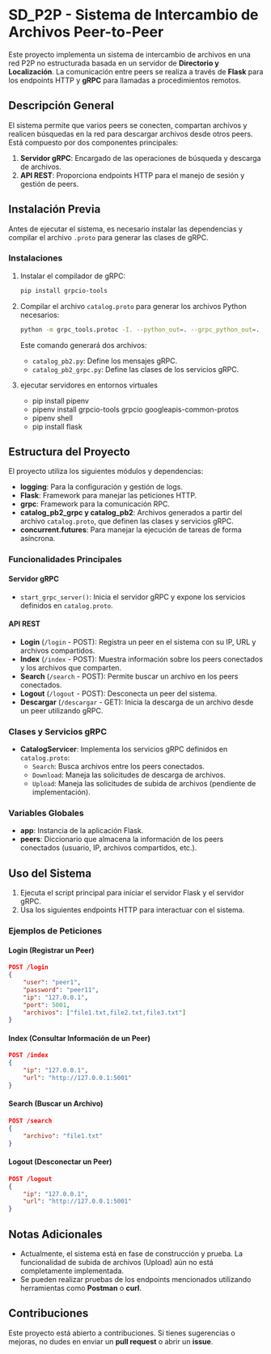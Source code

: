 # SD_P2P - Sistema de Intercambio de Archivos Peer-to-Peer

Este proyecto implementa un sistema de intercambio de archivos en una red P2P no estructurada basada en un servidor de **Directorio y Localización**. La comunicación entre peers se realiza a través de **Flask** para los endpoints HTTP y **gRPC** para llamadas a procedimientos remotos.

## Descripción General

El sistema permite que varios peers se conecten, compartan archivos y realicen búsquedas en la red para descargar archivos desde otros peers. Está compuesto por dos componentes principales:
1. **Servidor gRPC**: Encargado de las operaciones de búsqueda y descarga de archivos.
2. **API REST**: Proporciona endpoints HTTP para el manejo de sesión y gestión de peers.

## Instalación Previa

Antes de ejecutar el sistema, es necesario instalar las dependencias y compilar el archivo `.proto` para generar las clases de gRPC.

### Instalaciones

1. Instalar el compilador de gRPC:
   ```bash
   pip install grpcio-tools
   ```

2. Compilar el archivo `catalog.proto` para generar los archivos Python necesarios:
   ```bash
   python -m grpc_tools.protoc -I. --python_out=. --grpc_python_out=. catalog.proto
   ```

   Este comando generará dos archivos:
   - `catalog_pb2.py`: Define los mensajes gRPC.
   - `catalog_pb2_grpc.py`: Define las clases de los servicios gRPC.

3. ejecutar servidores en entornos virtuales
    - pip install pipenv    
    - pipenv install grpcio-tools grpcio googleapis-common-protos
    - pipenv shell  
    - pip install flask
     

## Estructura del Proyecto

El proyecto utiliza los siguientes módulos y dependencias:

- **logging**: Para la configuración y gestión de logs.
- **Flask**: Framework para manejar las peticiones HTTP.
- **grpc**: Framework para la comunicación RPC.
- **catalog_pb2_grpc y catalog_pb2**: Archivos generados a partir del archivo `catalog.proto`, que definen las clases y servicios gRPC.
- **concurrent.futures**: Para manejar la ejecución de tareas de forma asíncrona.

### Funcionalidades Principales

#### Servidor gRPC
- `start_grpc_server()`: Inicia el servidor gRPC y expone los servicios definidos en `catalog.proto`.

#### API REST
- **Login** (`/login` - POST): Registra un peer en el sistema con su IP, URL y archivos compartidos.
- **Index** (`/index` - POST): Muestra información sobre los peers conectados y los archivos que comparten.
- **Search** (`/search` - POST): Permite buscar un archivo en los peers conectados.
- **Logout** (`/logout` - POST): Desconecta un peer del sistema.
- **Descargar** (`/descargar` - GET): Inicia la descarga de un archivo desde un peer utilizando gRPC.

### Clases y Servicios gRPC

- **CatalogServicer**: Implementa los servicios gRPC definidos en `catalog.proto`:
  - `Search`: Busca archivos entre los peers conectados.
  - `Download`: Maneja las solicitudes de descarga de archivos.
  - `Upload`: Maneja las solicitudes de subida de archivos (pendiente de implementación).

### Variables Globales

- **app**: Instancia de la aplicación Flask.
- **peers**: Diccionario que almacena la información de los peers conectados (usuario, IP, archivos compartidos, etc.).

## Uso del Sistema

1. Ejecuta el script principal para iniciar el servidor Flask y el servidor gRPC.
2. Usa los siguientes endpoints HTTP para interactuar con el sistema.

### Ejemplos de Peticiones

#### Login (Registrar un Peer)
```json
POST /login
{
    "user": "peer1",
    "password": "peer11",
    "ip": "127.0.0.1",
    "port": 5001,
    "archivos": ["file1.txt,file2.txt,file3.txt"]
}
```

#### Index (Consultar Información de un Peer)
```json
POST /index
{
    "ip": "127.0.0.1",
    "url": "http://127.0.0.1:5001"
}
```

#### Search (Buscar un Archivo)
```json
POST /search
{
    "archivo": "file1.txt"
}
```

#### Logout (Desconectar un Peer)
```json
POST /logout
{
    "ip": "127.0.0.1",
    "url": "http://127.0.0.1:5001"
}
```

## Notas Adicionales

- Actualmente, el sistema está en fase de construcción y prueba. La funcionalidad de subida de archivos (Upload) aún no está completamente implementada.
- Se pueden realizar pruebas de los endpoints mencionados utilizando herramientas como **Postman** o **curl**.

## Contribuciones

Este proyecto está abierto a contribuciones. Si tienes sugerencias o mejoras, no dudes en enviar un **pull request** o abrir un **issue**.

